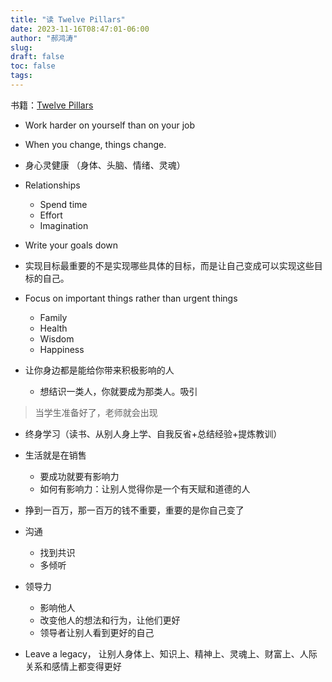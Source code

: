 ```yaml
---
title: "读 Twelve Pillars"
date: 2023-11-16T08:47:01-06:00
author: "郝鸿涛"
slug:
draft: false
toc: false
tags: 
---
```

书籍：[Twelve Pillars](https://www.amazon.com/Twelve-Pillars-Jim-Rohn/dp/0972626638)

- Work harder on yourself than on your job

- When you change, things change. 

- 身心灵健康 （身体、头脑、情绪、灵魂）

- Relationships 
  - Spend time 
  - Effort
  - Imagination

- Write your goals down

- 实现目标最重要的不是实现哪些具体的目标，而是让自己变成可以实现这些目标的自己。

- Focus on important things rather than urgent things
  - Family
  - Health
  - Wisdom
  - Happiness

- 让你身边都是能给你带来积极影响的人
  - 想结识一类人，你就要成为那类人。吸引

>当学生准备好了，老师就会出现

- 终身学习（读书、从别人身上学、自我反省+总结经验+提炼教训）

- 生活就是在销售
  - 要成功就要有影响力
  - 如何有影响力：让别人觉得你是一个有天赋和道德的人

- 挣到一百万，那一百万的钱不重要，重要的是你自己变了

- 沟通 
  - 找到共识
  - 多倾听

- 领导力
  - 影响他人
  - 改变他人的想法和行为，让他们更好
  - 领导者让别人看到更好的自己

- Leave a legacy， 让别人身体上、知识上、精神上、灵魂上、财富上、人际关系和感情上都变得更好